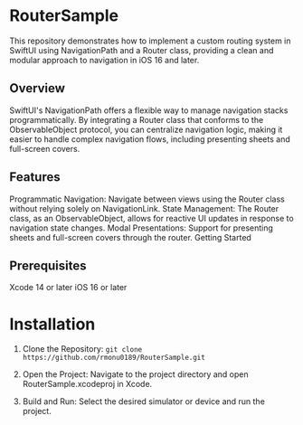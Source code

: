 # RouterSample

This repository demonstrates how to implement a custom routing system in SwiftUI using NavigationPath and a Router class, providing a clean and modular approach to navigation in iOS 16 and later.

## Overview

SwiftUI's NavigationPath offers a flexible way to manage navigation stacks programmatically. By integrating a Router class that conforms to the ObservableObject protocol, you can centralize navigation logic, making it easier to handle complex navigation flows, including presenting sheets and full-screen covers.

## Features

Programmatic Navigation: Navigate between views using the Router class without relying solely on NavigationLink.
State Management: The Router class, as an ObservableObject, allows for reactive UI updates in response to navigation state changes.
Modal Presentations: Support for presenting sheets and full-screen covers through the router.
Getting Started

## Prerequisites
Xcode 14 or later
iOS 16 or later

# Installation
1. Clone the Repository:
`git clone https://github.com/rmonu0189/RouterSample.git`

2. Open the Project:
Navigate to the project directory and open RouterSample.xcodeproj in Xcode.

3. Build and Run:
Select the desired simulator or device and run the project.
